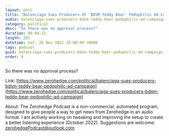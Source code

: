 ```yaml
---
layout: post
title: "Balenciaga Sues Producers Of 'BDSM Teddy Bear' Pedophilic Ad Campaign"
audio: balenciaga-sues-producers-bdsm-teddy-bear-pedophilic-ad-campaign-0
category: political
desc: "So there was no approval process?"
duration: 00:04:22
length: 262
datetime: Sat, 26 Nov 2022 18:00:00 +0000
tags: podcast
guid: balenciaga-sues-producers-bdsm-teddy-bear-pedophilic-ad-campaign-0
order: 0
---
```

So there was no approval process?

Link: [https://www.zerohedge.com/political/balenciaga-sues-producers-bdsm-teddy-bear-pedophilic-ad-campaign](https://www.zerohedge.com/political/balenciaga-sues-producers-bdsm-teddy-bear-pedophilic-ad-campaign)

About: The Zerohedge Podcast is a non-commercial, automated program, designed to give people a way to get news from Zerohedge in an audio format.  I am actively working on tweaking and improving the setup to create a better listening experience (October 2022).  Suggestions are welcome: [zerohedgePodcast@outlook.com](mailto:zerohedgePodcast@outlook.com)